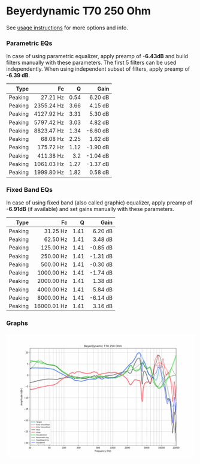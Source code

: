 # Beyerdynamic T70 250 Ohm
See [usage instructions](https://github.com/jaakkopasanen/AutoEq#usage) for more options and info.

### Parametric EQs
In case of using parametric equalizer, apply preamp of **-6.43dB** and build filters manually
with these parameters. The first 5 filters can be used independently.
When using independent subset of filters, apply preamp of **-6.39 dB**.

| Type    | Fc         |    Q | Gain     |
|--------:|-----------:|-----:|---------:|
| Peaking | 27.21 Hz   | 0.54 | 6.20 dB  |
| Peaking | 2355.24 Hz | 3.66 | 4.15 dB  |
| Peaking | 4127.92 Hz | 3.31 | 5.30 dB  |
| Peaking | 5797.42 Hz | 3.03 | 4.82 dB  |
| Peaking | 8823.47 Hz | 1.34 | -6.60 dB |
| Peaking | 68.08 Hz   | 2.25 | 1.62 dB  |
| Peaking | 175.72 Hz  | 1.12 | -1.90 dB |
| Peaking | 411.38 Hz  | 3.2  | -1.04 dB |
| Peaking | 1061.03 Hz | 1.27 | -1.37 dB |
| Peaking | 1999.80 Hz | 1.82 | 0.58 dB  |

### Fixed Band EQs
In case of using fixed band (also called graphic) equalizer, apply preamp of **-6.91dB**
(if available) and set gains manually with these parameters.

| Type    | Fc          |    Q | Gain     |
|--------:|------------:|-----:|---------:|
| Peaking | 31.25 Hz    | 1.41 | 6.20 dB  |
| Peaking | 62.50 Hz    | 1.41 | 3.48 dB  |
| Peaking | 125.00 Hz   | 1.41 | -0.85 dB |
| Peaking | 250.00 Hz   | 1.41 | -1.31 dB |
| Peaking | 500.00 Hz   | 1.41 | -0.30 dB |
| Peaking | 1000.00 Hz  | 1.41 | -1.74 dB |
| Peaking | 2000.00 Hz  | 1.41 | 1.38 dB  |
| Peaking | 4000.00 Hz  | 1.41 | 5.84 dB  |
| Peaking | 8000.00 Hz  | 1.41 | -6.14 dB |
| Peaking | 16000.01 Hz | 1.41 | 3.16 dB  |

### Graphs
![](./Beyerdynamic%20T70%20250%20Ohm.png)